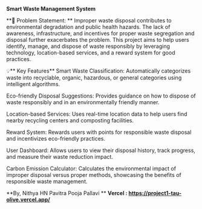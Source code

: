 **Smart Waste Management System**

**📜 Problem Statement: **
Improper waste disposal contributes to environmental degradation and public health hazards. The lack of awareness, infrastructure, and incentives for proper waste segregation and disposal further exacerbates the problem. This project aims to help users identify, manage, and dispose of waste responsibly by leveraging technology, location-based services, and a reward system for good practices.

💡** Key Features**
Smart Waste Classification: Automatically categorizes waste into recyclable, organic, hazardous, or general categories using intelligent algorithms.

Eco-friendly Disposal Suggestions: Provides guidance on how to dispose of waste responsibly and in an environmentally friendly manner.

Location-based Services: Uses real-time location data to help users find nearby recycling centers and composting facilities.

Reward System: Rewards users with points for responsible waste disposal and incentivizes eco-friendly practices.

User Dashboard: Allows users to view their disposal history, track progress, and measure their waste reduction impact.

Carbon Emission Calculator: Calculates the environmental impact of improper disposal versus proper methods, showcasing the benefits of responsible waste management.

**By,
  Nithya HN
  Pavitra
  Pooja
  Pallavi
**
**Vercel : https://project1-tau-olive.vercel.app/**
